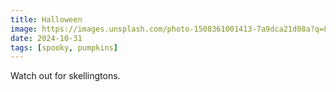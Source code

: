 ```yaml
---
title: Halloween
image: https://images.unsplash.com/photo-1508361001413-7a9dca21d08a?q=80&w=800&h=500&auto=format&fit=crop&ixlib=rb-4.0.3&ixid=M3wxMjA3fDB8MHxwaG90by1wYWdlfHx8fGVufDB8fHx8fA%3D%3D
date: 2024-10-31
tags: [spooky, pumpkins]
---
```


Watch out for skellingtons.
